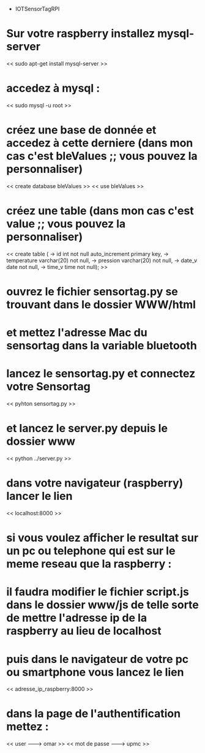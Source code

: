 * IOTSensorTagRPI
# Sur votre raspberry installez mysql-server
<<  sudo apt-get install mysql-server >>
# accedez à mysql :
<< sudo mysql -u root >>
# créez une base de donnée et accedez à cette derniere (dans mon cas c'est bleValues ;; vous pouvez la personnaliser)
<< create database bleValues >>
<< use bleValues >>
# créez une table (dans mon cas c'est value ;; vous pouvez la personnaliser)
<< create table (
   -> id int not null auto_increment primary key,
   -> temperature varchar(20) not null,
   -> pression varchar(20) not null,
   -> date_v date not null,
   -> time_v time not null); >>
# ouvrez le fichier sensortag.py se trouvant dans le dossier WWW/html
# et mettez l'adresse Mac du sensortag dans la variable bluetooth
# lancez le sensortag.py et connectez votre Sensortag
<< pyhton sensortag.py >>
# et lancez le server.py depuis le dossier www
<< python ../server.py >>
# dans votre navigateur (raspberry) lancer le lien 
<< localhost:8000 >>
# si vous voulez afficher le resultat sur un pc ou telephone qui est sur le meme reseau que la raspberry :
# il faudra modifier le fichier script.js dans le dossier www/js de telle sorte de mettre l'adresse ip de la raspberry au lieu de localhost
# puis dans le navigateur de votre pc ou smartphone vous lancez le lien
<< adresse_ip_raspberry:8000 >>
# dans la page de l'authentification mettez :
<< user ---> omar >>
<< mot de passe  ---> upmc >>
